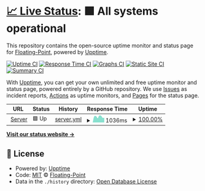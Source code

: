 # [📈 Live Status](https://status.floating-point.com): <!--live status--> **🟩 All systems operational**

This repository contains the open-source uptime monitor and status page for [Floating-Point](https://floating-point.com), powered by [Upptime](https://github.com/upptime/upptime).

[![Uptime CI](https://github.com/FP-Design-Code/ded-uptime/workflows/Uptime%20CI/badge.svg)](https://github.com/FP-Design-Code/ded-uptime/actions?query=workflow%3A%22Uptime+CI%22)
[![Response Time CI](https://github.com/FP-Design-Code/ded-uptime/workflows/Response%20Time%20CI/badge.svg)](https://github.com/FP-Design-Code/ded-uptime/actions?query=workflow%3A%22Response+Time+CI%22)
[![Graphs CI](https://github.com/FP-Design-Code/ded-uptime/workflows/Graphs%20CI/badge.svg)](https://github.com/FP-Design-Code/ded-uptime/actions?query=workflow%3A%22Graphs+CI%22)
[![Static Site CI](https://github.com/FP-Design-Code/ded-uptime/workflows/Static%20Site%20CI/badge.svg)](https://github.com/FP-Design-Code/ded-uptime/actions?query=workflow%3A%22Static+Site+CI%22)
[![Summary CI](https://github.com/FP-Design-Code/ded-uptime/workflows/Summary%20CI/badge.svg)](https://github.com/FP-Design-Code/ded-uptime/actions?query=workflow%3A%22Summary+CI%22)

With [Upptime](https://upptime.js.org), you can get your own unlimited and free uptime monitor and status page, powered entirely by a GitHub repository. We use [Issues](https://github.com/FP-Design-Code/ded-uptime/issues) as incident reports, [Actions](https://github.com/FP-Design-Code/ded-uptime/actions) as uptime monitors, and [Pages](https://status.floating-point.com) for the status page.

<!--start: status pages-->
<!-- This summary is generated by Upptime (https://github.com/upptime/upptime) -->
<!-- Do not edit this manually, your changes will be overwritten -->
<!-- prettier-ignore -->
| URL | Status | History | Response Time | Uptime |
| --- | ------ | ------- | ------------- | ------ |
| <img alt="" src="https://favicons.githubusercontent.com/ded.floating-point.com" height="13"> [Server](https://ded.floating-point.com) | 🟩 Up | [server.yml](https://github.com/FP-Design-Code/ded-uptime/commits/HEAD/history/server.yml) | <details><summary><img alt="Response time graph" src="./graphs/server/response-time-week.png" height="20"> 1036ms</summary><br><a href="https://uptime.floating-point.com/history/server"><img alt="Response time 1022" src="https://img.shields.io/endpoint?url=https%3A%2F%2Fraw.githubusercontent.com%2FFP-Design-Code%2Fded-uptime%2FHEAD%2Fapi%2Fserver%2Fresponse-time.json"></a><br><a href="https://uptime.floating-point.com/history/server"><img alt="24-hour response time 1248" src="https://img.shields.io/endpoint?url=https%3A%2F%2Fraw.githubusercontent.com%2FFP-Design-Code%2Fded-uptime%2FHEAD%2Fapi%2Fserver%2Fresponse-time-day.json"></a><br><a href="https://uptime.floating-point.com/history/server"><img alt="7-day response time 1036" src="https://img.shields.io/endpoint?url=https%3A%2F%2Fraw.githubusercontent.com%2FFP-Design-Code%2Fded-uptime%2FHEAD%2Fapi%2Fserver%2Fresponse-time-week.json"></a><br><a href="https://uptime.floating-point.com/history/server"><img alt="30-day response time 1127" src="https://img.shields.io/endpoint?url=https%3A%2F%2Fraw.githubusercontent.com%2FFP-Design-Code%2Fded-uptime%2FHEAD%2Fapi%2Fserver%2Fresponse-time-month.json"></a><br><a href="https://uptime.floating-point.com/history/server"><img alt="1-year response time 1022" src="https://img.shields.io/endpoint?url=https%3A%2F%2Fraw.githubusercontent.com%2FFP-Design-Code%2Fded-uptime%2FHEAD%2Fapi%2Fserver%2Fresponse-time-year.json"></a></details> | <details><summary><a href="https://uptime.floating-point.com/history/server">100.00%</a></summary><a href="https://uptime.floating-point.com/history/server"><img alt="All-time uptime 99.96%" src="https://img.shields.io/endpoint?url=https%3A%2F%2Fraw.githubusercontent.com%2FFP-Design-Code%2Fded-uptime%2FHEAD%2Fapi%2Fserver%2Fuptime.json"></a><br><a href="https://uptime.floating-point.com/history/server"><img alt="24-hour uptime 100.00%" src="https://img.shields.io/endpoint?url=https%3A%2F%2Fraw.githubusercontent.com%2FFP-Design-Code%2Fded-uptime%2FHEAD%2Fapi%2Fserver%2Fuptime-day.json"></a><br><a href="https://uptime.floating-point.com/history/server"><img alt="7-day uptime 100.00%" src="https://img.shields.io/endpoint?url=https%3A%2F%2Fraw.githubusercontent.com%2FFP-Design-Code%2Fded-uptime%2FHEAD%2Fapi%2Fserver%2Fuptime-week.json"></a><br><a href="https://uptime.floating-point.com/history/server"><img alt="30-day uptime 99.95%" src="https://img.shields.io/endpoint?url=https%3A%2F%2Fraw.githubusercontent.com%2FFP-Design-Code%2Fded-uptime%2FHEAD%2Fapi%2Fserver%2Fuptime-month.json"></a><br><a href="https://uptime.floating-point.com/history/server"><img alt="1-year uptime 99.96%" src="https://img.shields.io/endpoint?url=https%3A%2F%2Fraw.githubusercontent.com%2FFP-Design-Code%2Fded-uptime%2FHEAD%2Fapi%2Fserver%2Fuptime-year.json"></a></details>

<!--end: status pages-->

[**Visit our status website →**](https://status.floating-point.com)

## 📄 License

- Powered by: [Upptime](https://github.com/upptime/upptime)
- Code: [MIT](./LICENSE) © [Floating-Point](https://floating-point.com)
- Data in the `./history` directory: [Open Database License](https://opendatacommons.org/licenses/odbl/1-0/)
